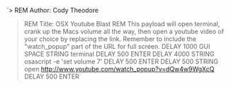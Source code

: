 `> REM Author: Cody Theodore
> REM Title: OSX Youtube Blast
REM This payload will open terminal, crank up the Macs volume all the way, then open a youtube video of your choice by replacing the link. Remember to include the "watch_popup" part of the URL for full screen.
DELAY 1000
GUI SPACE
STRING terminal
DELAY 500
ENTER
DELAY 4000
STRING osascript -e 'set volume 7'
DELAY 500
ENTER
DELAY 500
STRING open http://www.youtube.com/watch_popup?v=dQw4w9WgXcQ
DELAY 500
ENTER`